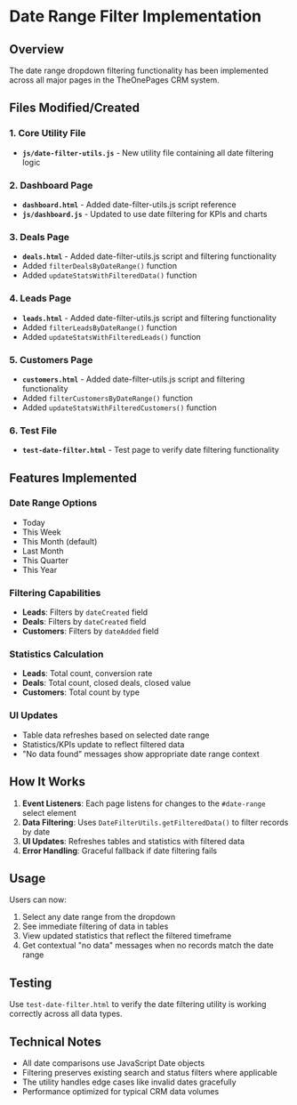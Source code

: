 # Date Range Filter Implementation

## Overview
The date range dropdown filtering functionality has been implemented across all major pages in the TheOnePages CRM system.

## Files Modified/Created

### 1. Core Utility File
- **`js/date-filter-utils.js`** - New utility file containing all date filtering logic

### 2. Dashboard Page
- **`dashboard.html`** - Added date-filter-utils.js script reference
- **`js/dashboard.js`** - Updated to use date filtering for KPIs and charts

### 3. Deals Page  
- **`deals.html`** - Added date-filter-utils.js script and filtering functionality
- Added `filterDealsByDateRange()` function
- Added `updateStatsWithFilteredData()` function

### 4. Leads Page
- **`leads.html`** - Added date-filter-utils.js script and filtering functionality  
- Added `filterLeadsByDateRange()` function
- Added `updateStatsWithFilteredLeads()` function

### 5. Customers Page
- **`customers.html`** - Added date-filter-utils.js script and filtering functionality
- Added `filterCustomersByDateRange()` function
- Added `updateStatsWithFilteredCustomers()` function

### 6. Test File
- **`test-date-filter.html`** - Test page to verify date filtering functionality

## Features Implemented

### Date Range Options
- Today
- This Week  
- This Month (default)
- Last Month
- This Quarter
- This Year

### Filtering Capabilities
- **Leads**: Filters by `dateCreated` field
- **Deals**: Filters by `dateCreated` field  
- **Customers**: Filters by `dateAdded` field

### Statistics Calculation
- **Leads**: Total count, conversion rate
- **Deals**: Total count, closed deals, closed value
- **Customers**: Total count by type

### UI Updates
- Table data refreshes based on selected date range
- Statistics/KPIs update to reflect filtered data
- "No data found" messages show appropriate date range context

## How It Works

1. **Event Listeners**: Each page listens for changes to the `#date-range` select element
2. **Data Filtering**: Uses `DateFilterUtils.getFilteredData()` to filter records by date
3. **UI Updates**: Refreshes tables and statistics with filtered data
4. **Error Handling**: Graceful fallback if date filtering fails

## Usage

Users can now:
1. Select any date range from the dropdown
2. See immediate filtering of data in tables
3. View updated statistics that reflect the filtered timeframe
4. Get contextual "no data" messages when no records match the date range

## Testing

Use `test-date-filter.html` to verify the date filtering utility is working correctly across all data types.

## Technical Notes

- All date comparisons use JavaScript Date objects
- Filtering preserves existing search and status filters where applicable
- The utility handles edge cases like invalid dates gracefully
- Performance optimized for typical CRM data volumes